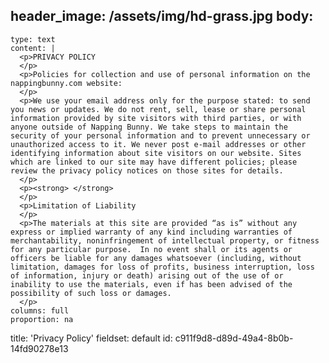 header_image: /assets/img/hd-grass.jpg
body:
  -
    type: text
    content: |
      <p>PRIVACY POLICY
      </p>
      <p>Policies for collection and use of personal information on the nappingbunny.com website:
      </p>
      <p>We use your email address only for the purpose stated: to send you news or updates. We do not rent, sell, lease or share personal information provided by site visitors with third parties, or with anyone outside of Napping Bunny. We take steps to maintain the security of your personal information and to prevent unnecessary or unauthorized access to it. We never post e-mail addresses or other identifying information about site visitors on our website. Sites which are linked to our site may have different policies; please review the privacy policy notices on those sites for details.
      </p>
      <p><strong> </strong>
      </p>
      <p>Limitation of Liability
      </p>
      <p>The materials at this site are provided “as is” without any express or implied warranty of any kind including warranties of merchantability, noninfringement of intellectual property, or fitness for any particular purpose.  In no event shall or its agents or officers be liable for any damages whatsoever (including, without limitation, damages for loss of profits, business interruption, loss of information, injury or death) arising out of the use of or inability to use the materials, even if has been advised of the possibility of such loss or damages.
      </p>
    columns: full
    proportion: na
title: 'Privacy Policy'
fieldset: default
id: c911f9d8-d89d-49a4-8b0b-14fd90278e13
